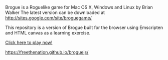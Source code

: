 Brogue is a Roguelike game for Mac OS X, Windows and Linux by Brian Walker
The latest version can be downloaded at http://sites.google.com/site/broguegame/

This repository is a version of Brogue built for the browser using Emscripten and HTML canvas as a learning exercise.

[Click here to play now!](https://freethenation.github.io/broguejs/)

https://freethenation.github.io/broguejs/
